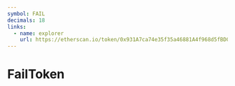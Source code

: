 ```yaml
---
symbol: FAIL
decimals: 18
links:
  - name: explorer
    url: https://etherscan.io/token/0x931A7ca74e35f35a46881A4f968d5fBD095a0279
---
```


# FailToken
